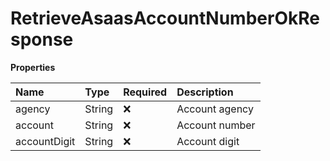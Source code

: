 # RetrieveAsaasAccountNumberOkResponse

**Properties**

| Name         | Type   | Required | Description    |
| :----------- | :----- | :------- | :------------- |
| agency       | String | ❌       | Account agency |
| account      | String | ❌       | Account number |
| accountDigit | String | ❌       | Account digit  |

<!-- This file was generated by liblab | https://liblab.com/ -->
